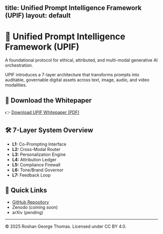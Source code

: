 title: Unified Prompt Intelligence Framework (UPIF)
layout: default
---

# 🧠 Unified Prompt Intelligence Framework (UPIF)

A foundational protocol for ethical, attributed, and multi-modal generative AI orchestration.

UPIF introduces a 7-layer architecture that transforms prompts into auditable, governable digital assets across text, image, audio, and video modalities.

## 📄 Download the Whitepaper
👉 [Download UPIF Whitepaper (PDF)](./whitepaper/UPIF_Whitepaper.pdf)

## 🛠 7-Layer System Overview
- **L1:** Co-Prompting Interface
- **L2:** Cross-Modal Router
- **L3:** Personalization Engine
- **L4:** Attribution Ledger
- **L5:** Compliance Firewall
- **L6:** Tone/Brand Governor
- **L7:** Feedback Loop

## 🔗 Quick Links
- [GitHub Repository](https://github.com/rgthomas007/upif-protocol)
- Zenodo (coming soon)
- arXiv (pending)

---
© 2025 Roshan George Thomas. Licensed under CC BY 4.0.
